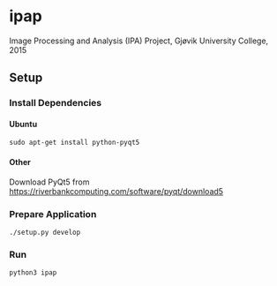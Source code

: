 # ipap
Image Processing and Analysis (IPA) Project, Gjøvik University College, 2015

## Setup

### Install Dependencies

#### Ubuntu

`sudo apt-get install python-pyqt5`

#### Other

Download PyQt5 from https://riverbankcomputing.com/software/pyqt/download5

### Prepare Application

`./setup.py develop`

### Run

`python3 ipap`
